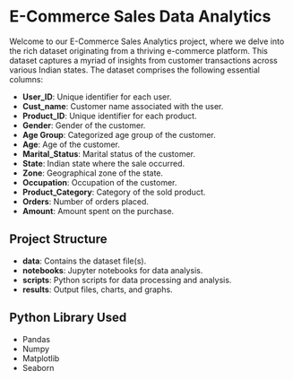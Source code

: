 # E-Commerce Sales Data Analytics

Welcome to our E-Commerce Sales Analytics project, where we delve into the rich dataset originating from a thriving e-commerce platform. This dataset captures a myriad of insights from customer transactions across various Indian states. The dataset comprises the following essential columns:

- **User_ID**: Unique identifier for each user.
- **Cust_name**: Customer name associated with the user.
- **Product_ID**: Unique identifier for each product.
- **Gender**: Gender of the customer.
- **Age Group**: Categorized age group of the customer.
- **Age**: Age of the customer.
- **Marital_Status**: Marital status of the customer.
- **State**: Indian state where the sale occurred.
- **Zone**: Geographical zone of the state.
- **Occupation**: Occupation of the customer.
- **Product_Category**: Category of the sold product.
- **Orders**: Number of orders placed.
- **Amount**: Amount spent on the purchase.

## Project Structure

- **data**: Contains the dataset file(s).
- **notebooks**: Jupyter notebooks for data analysis.
- **scripts**: Python scripts for data processing and analysis.
- **results**: Output files, charts, and graphs.

## Python Library Used

- Pandas
- Numpy
- Matplotlib
- Seaborn 



